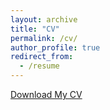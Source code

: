 ```yaml
---
layout: archive
title: "CV"
permalink: /cv/
author_profile: true
redirect_from:
  - /resume
---
```

[Download My CV](path/to/your-cv.pdf)
